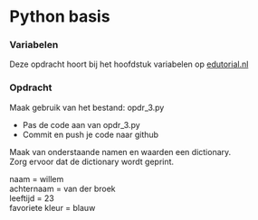 # Python basis

### Variabelen
Deze opdracht hoort bij het hoofdstuk variabelen op [edutorial.nl](https://www.edutorial.nl)

### Opdracht
Maak gebruik van het bestand: opdr_3.py
* Pas de code aan van opdr_3.py
* Commit en push je code naar github

Maak van onderstaande namen en waarden een dictionary.  
Zorg ervoor dat de dictionary wordt geprint.

naam = willem  
achternaam = van der broek  
leeftijd = 23  
favoriete kleur = blauw  







